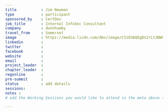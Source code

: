 ```yaml
---
title           : Jim Newman
type            : participant
sponsored_by    : CertDev
job_title       : Internal InfoSec Consultant
company         : dunnhumby
travel_from     : Somerset
image           : https://media.licdn.com/dms/image/C5103AQEgDn2rLt3NWQ/profile-displayphoto-shrink_200_200/0?e=1529272800&v=beta&t=TKRL8JRw7rNb-Dge4vXFUcg_OT2QTnH3rVca6NW8tto
linkedin        :
twitter         :
facebook        :
website         :
email           :
project_leader  :
chapter_leader  :
regonline       :
pre-summit      :
status          : add details
sessions:
notes :
# add the Working Sessions you would like to attend in the meta above (use the session's title) e.g. sessions (one per line): -Security Playbooks Diagrams -Hackathon Daily Sessions

---
```


<!-- put more details about participant here -->

